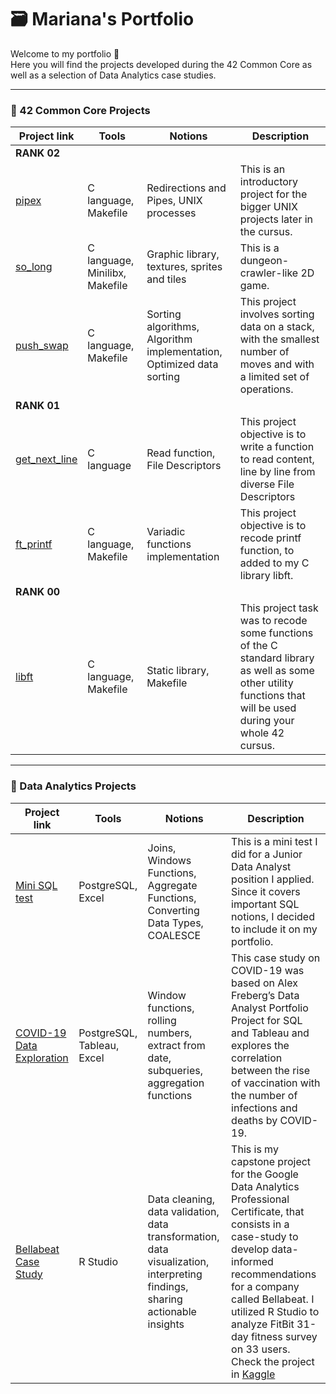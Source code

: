 # 🗃️ Mariana's Portfolio

Welcome to my portfolio 👋  
Here you will find the projects developed during the 42 Common Core as well as a selection of Data Analytics case studies.

---

### 🐤 42 Common Core Projects

|Project link | Tools | Notions | Description|
|---|---|---|---|
| **RANK 02** |
|[pipex]()| C language, Makefile | Redirections and Pipes, UNIX processes | This is an introductory project for the bigger UNIX projects later in the cursus. |
|[so_long](https://github.com/marianaobmorais/so_long)| C language, Minilibx, Makefile | Graphic library, textures, sprites and tiles | This is a dungeon-crawler-like 2D game. |
|[push_swap](https://github.com/marianaobmorais/push_swap)| C language, Makefile | Sorting algorithms, Algorithm implementation, Optimized data sorting | This project involves sorting data on a stack, with the smallest number of moves and with a limited set of operations. |
| **RANK 01** |
|[get_next_line](https://github.com/marianaobmorais/get_next_line)| C language | Read function, File Descriptors | This project objective is to write a function to read content, line by line from diverse File Descriptors |
|[ft_printf](https://github.com/marianaobmorais/ft_printf)| C language, Makefile | Variadic functions implementation | This project objective is to recode printf function, to added to my C library libft. |
| **RANK 00** |
|[libft](https://github.com/marianaobmorais/libft)| C language, Makefile | Static library, Makefile | This project task was to recode some functions of the C standard library as well as some other utility functions that will be used during your whole 42 cursus. |

---

### 📓 Data Analytics Projects

|Project link | Tools | Notions | Description|
|---|---|---|---|
|[Mini SQL test](https://github.com/marianaobmorais/mini_sql_test)| PostgreSQL, Excel | Joins, Windows Functions, Aggregate Functions, Converting Data Types, COALESCE | This is a mini test I did for a Junior Data Analyst position I applied. Since it covers important SQL notions, I decided to include it on my portfolio.|
|[COVID-19 Data Exploration](https://github.com/marianaobmorais/covid_data_exploration)| PostgreSQL, Tableau, Excel | Window functions, rolling numbers, extract from date, subqueries, aggregation functions | This case study on COVID-19 was based on Alex Freberg’s Data Analyst Portfolio Project for SQL and Tableau and explores the correlation between the rise of vaccination with the number of infections and deaths by COVID-19.|
|[Bellabeat Case Study](https://github.com/marianaobmorais/bellabeat_case_study)| R Studio | Data cleaning, data validation, data transformation, data visualization, interpreting findings, sharing actionable insights | This is my capstone project for the Google Data Analytics Professional Certificate, that consists in a case-study to develop data-informed recommendations for a company called Bellabeat. I utilized R Studio to analyze FitBit 31-day fitness survey on 33 users. Check the project in [Kaggle](https://www.kaggle.com/code/marianamorais/bellabeat-case-study-with-r)|



